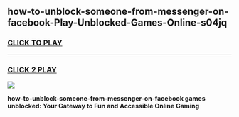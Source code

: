 
## how-to-unblock-someone-from-messenger-on-facebook-Play-Unblocked-Games-Online-s04jq
<h3>
<a href="https://premium76.site?title=how-to-unblock-someone-from-messenger-on-facebook&ref=25A">CLICK TO PLAY</a></h3>
<hr>

<h3>
<a href="https://premium76.site?title=how-to-unblock-someone-from-messenger-on-facebook&ref=25A">CLICK 2 PLAY</a>
  
</h3>

<a href="https://premium76.site?title=how-to-unblock-someone-from-messenger-on-facebook&ref=25A"><img src="https://clearcache.store/games.png"></a>


**how-to-unblock-someone-from-messenger-on-facebook games unblocked: Your Gateway to Fun and Accessible Online Gaming**
